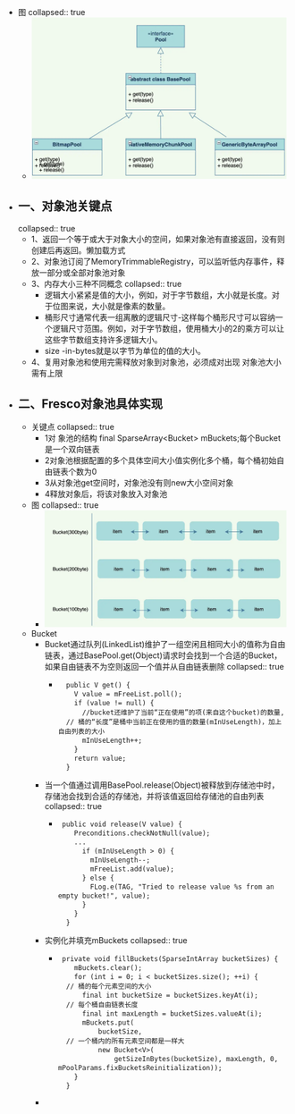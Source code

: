 - 图
  collapsed:: true
	- ![image.png](../assets/image_1684400266592_0.png)
- ## 一、对象池关键点
  collapsed:: true
	- 1、返回一个等于或大于对象大小的空间，如果对象池有直接返回，没有则创建后再返回。懒加载方式
	- 2、对象池订阅了MemoryTrimmableRegistry，可以监听低内存事件，释放一部分或全部对象池对象
	- 3、内存大小三种不同概念
	  collapsed:: true
		- 逻辑大小紧紧是值的大小，例如，对于字节数组，大小就是长度。对于位图来说，大小就是像素的数量。
		- 桶形尺寸通常代表一组离散的逻辑尺寸-这样每个桶形尺寸可以容纳一个逻辑尺寸范围。例如，对于字节数组，使用桶大小的2的乘方可以让这些字节数组支持许多逻辑大小。
		- size -in-bytes就是以字节为单位的值的大小。
	- 4、复用对象池和使用完需释放对象到对象池，必须成对出现
	  对象池大小需有上限
- ## 二、Fresco对象池具体实现
	- 关键点
	  collapsed:: true
		- 1对 象池的结构
		  final SparseArray<Bucket<V>> mBuckets;每个Bucket是一个双向链表
		- 2对象池根据配置的多个具体空间大小值实例化多个桶，每个桶初始自由链表个数为0
		- 3从对象池get空间时，对象池没有则new大小空间对象
		- 4释放对象后，将该对象放入对象池
	- 图
	  collapsed:: true
		- ![image.png](../assets/image_1684400373565_0.png)
	- Bucket
		- Bucket通过队列(LinkedList)维护了一组空闲且相同大小的值称为自由链表，通过BasePool.get(Object)请求时会找到一个合适的Bucket，如果自由链表不为空则返回一个值并从自由链表删除
		  collapsed:: true
			- ```
			    public V get() {
			      V value = mFreeList.poll();
			      if (value != null) {
			        //bucket还维护了当前“正在使用”的项(来自这个bucket)的数量,
			  	// 桶的“长度”是桶中当前正在使用的值的数量(mInUseLength)，加上自由列表的大小
			        mInUseLength++;
			      }
			      return value;
			    }
			  ```
		- 当一个值通过调用BasePool.release(Object)被释放到存储池中时，存储池会找到合适的存储池，并将该值返回给存储池的自由列表
		  collapsed:: true
			- ```
			   public void release(V value) {
			      Preconditions.checkNotNull(value);
			      ...
			        if (mInUseLength > 0) {
			          mInUseLength--;
			          mFreeList.add(value);
			        } else {
			          FLog.e(TAG, "Tried to release value %s from an empty bucket!", value);
			        }
			      }
			    }
			  ```
		- 实例化并填充mBuckets
		  collapsed:: true
			- ```
			   private void fillBuckets(SparseIntArray bucketSizes) {
			      mBuckets.clear();
			      for (int i = 0; i < bucketSizes.size(); ++i) {
			  	// 桶的每个元素空间的大小
			        final int bucketSize = bucketSizes.keyAt(i);
			  	// 每个桶自由链表长度
			        final int maxLength = bucketSizes.valueAt(i);
			        mBuckets.put(
			            bucketSize,
			  	// 一个桶内的所有元素空间都是一样大
			            new Bucket<V>(
			                getSizeInBytes(bucketSize), maxLength, 0, mPoolParams.fixBucketsReinitialization));
			      }
			    }
			  ```
		-